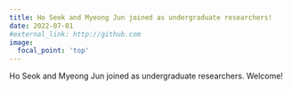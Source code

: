 ```yaml
---
title: Ho Seok and Myeong Jun joined as undergraduate researchers!
date: 2022-07-01
#external_link: http://github.com
image:
  focal_point: 'top'
---
```


Ho Seok and Myeong Jun joined as undergraduate researchers. Welcome! 
<!--more-->
